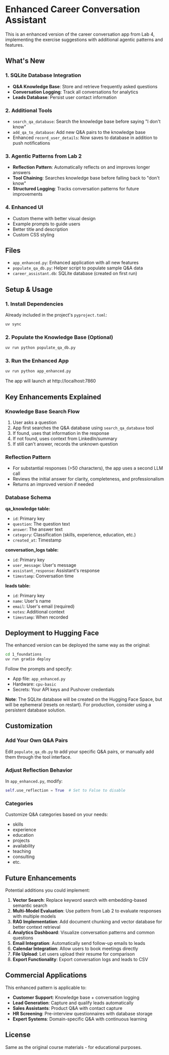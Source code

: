 # Enhanced Career Conversation Assistant

This is an enhanced version of the career conversation app from Lab 4, implementing the exercise suggestions with additional agentic patterns and features.

## What's New

### 1. **SQLite Database Integration**
- **Q&A Knowledge Base**: Store and retrieve frequently asked questions
- **Conversation Logging**: Track all conversations for analytics
- **Leads Database**: Persist user contact information

### 2. **Additional Tools**
- `search_qa_database`: Search the knowledge base before saying "I don't know"
- `add_qa_to_database`: Add new Q&A pairs to the knowledge base
- Enhanced `record_user_details`: Now saves to database in addition to push notifications

### 3. **Agentic Patterns from Lab 2**
- **Reflection Pattern**: Automatically reflects on and improves longer answers
- **Tool Chaining**: Searches knowledge base before falling back to "don't know"
- **Structured Logging**: Tracks conversation patterns for future improvements

### 4. **Enhanced UI**
- Custom theme with better visual design
- Example prompts to guide users
- Better title and description
- Custom CSS styling

## Files

- `app_enhanced.py`: Enhanced application with all new features
- `populate_qa_db.py`: Helper script to populate sample Q&A data
- `career_assistant.db`: SQLite database (created on first run)

## Setup & Usage

### 1. Install Dependencies
Already included in the project's `pyproject.toml`:
```bash
uv sync
```

### 2. Populate the Knowledge Base (Optional)
```bash
uv run python populate_qa_db.py
```

### 3. Run the Enhanced App
```bash
uv run python app_enhanced.py
```

The app will launch at http://localhost:7860

## Key Enhancements Explained

### Knowledge Base Search Flow
1. User asks a question
2. App first searches the Q&A database using `search_qa_database` tool
3. If found, uses that information in the response
4. If not found, uses context from LinkedIn/summary
5. If still can't answer, records the unknown question

### Reflection Pattern
- For substantial responses (>50 characters), the app uses a second LLM call
- Reviews the initial answer for clarity, completeness, and professionalism
- Returns an improved version if needed

### Database Schema

**qa_knowledge table:**
- `id`: Primary key
- `question`: The question text
- `answer`: The answer text
- `category`: Classification (skills, experience, education, etc.)
- `created_at`: Timestamp

**conversation_logs table:**
- `id`: Primary key
- `user_message`: User's message
- `assistant_response`: Assistant's response
- `timestamp`: Conversation time

**leads table:**
- `id`: Primary key
- `name`: User's name
- `email`: User's email (required)
- `notes`: Additional context
- `timestamp`: When recorded

## Deployment to Hugging Face

The enhanced version can be deployed the same way as the original:

```bash
cd 1_foundations
uv run gradio deploy
```

Follow the prompts and specify:
- App file: `app_enhanced.py`
- Hardware: `cpu-basic`
- Secrets: Your API keys and Pushover credentials

**Note**: The SQLite database will be created on the Hugging Face Space, but will be ephemeral (resets on restart). For production, consider using a persistent database solution.

## Customization

### Add Your Own Q&A Pairs
Edit `populate_qa_db.py` to add your specific Q&A pairs, or manually add them through the tool interface.

### Adjust Reflection Behavior
In `app_enhanced.py`, modify:
```python
self.use_reflection = True  # Set to False to disable
```

### Categories
Customize Q&A categories based on your needs:
- skills
- experience
- education
- projects
- availability
- teaching
- consulting
- etc.

## Future Enhancements

Potential additions you could implement:

1. **Vector Search**: Replace keyword search with embedding-based semantic search
2. **Multi-Model Evaluation**: Use pattern from Lab 2 to evaluate responses with multiple models
3. **RAG Implementation**: Add document chunking and vector database for better context retrieval
4. **Analytics Dashboard**: Visualize conversation patterns and common questions
5. **Email Integration**: Automatically send follow-up emails to leads
6. **Calendar Integration**: Allow users to book meetings directly
7. **File Upload**: Let users upload their resume for comparison
8. **Export Functionality**: Export conversation logs and leads to CSV

## Commercial Applications

This enhanced pattern is applicable to:
- **Customer Support**: Knowledge base + conversation logging
- **Lead Generation**: Capture and qualify leads automatically
- **Sales Assistants**: Product Q&A with contact capture
- **HR Screening**: Pre-interview questionnaires with database storage
- **Expert Systems**: Domain-specific Q&A with continuous learning

## License

Same as the original course materials - for educational purposes.
